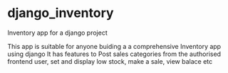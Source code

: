 # django_inventory
Inventory app for a django project

This app is suitable for anyone buiding a a comprehensive Inventory app using django 
It has features to Post sales categories from the authorised frontend user, set and display low stock, make a sale, view balace etc
